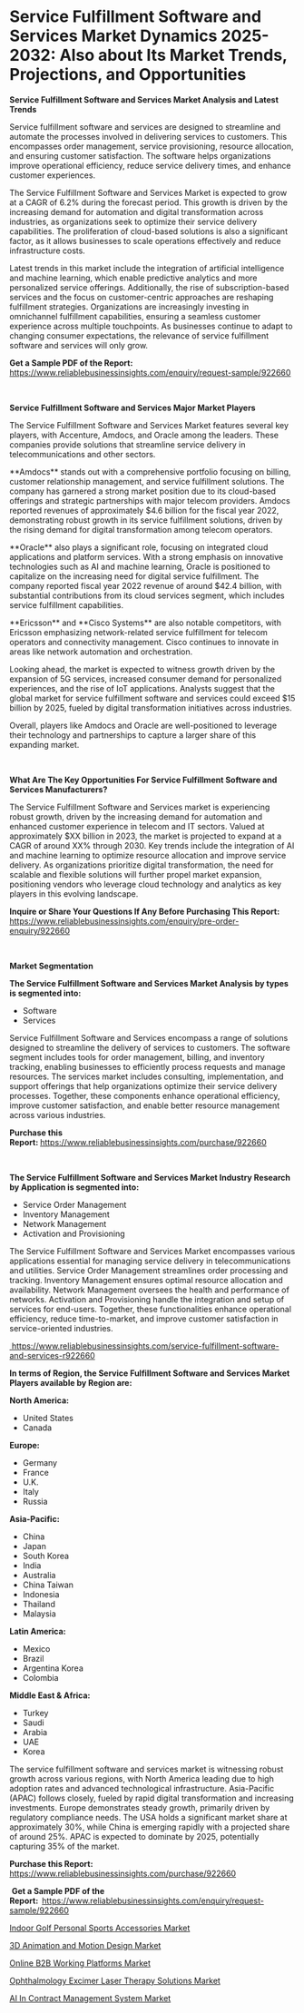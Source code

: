 <p><h1>Service Fulfillment Software and Services Market Dynamics 2025-2032: Also about Its Market Trends, Projections, and Opportunities</h1></p><p><strong>Service Fulfillment Software and Services Market Analysis and Latest Trends</strong></p>
<p><p>Service fulfillment software and services are designed to streamline and automate the processes involved in delivering services to customers. This encompasses order management, service provisioning, resource allocation, and ensuring customer satisfaction. The software helps organizations improve operational efficiency, reduce service delivery times, and enhance customer experiences.</p><p>The Service Fulfillment Software and Services Market is expected to grow at a CAGR of 6.2% during the forecast period. This growth is driven by the increasing demand for automation and digital transformation across industries, as organizations seek to optimize their service delivery capabilities. The proliferation of cloud-based solutions is also a significant factor, as it allows businesses to scale operations effectively and reduce infrastructure costs.</p><p>Latest trends in this market include the integration of artificial intelligence and machine learning, which enable predictive analytics and more personalized service offerings. Additionally, the rise of subscription-based services and the focus on customer-centric approaches are reshaping fulfillment strategies. Organizations are increasingly investing in omnichannel fulfillment capabilities, ensuring a seamless customer experience across multiple touchpoints. As businesses continue to adapt to changing consumer expectations, the relevance of service fulfillment software and services will only grow.</p></p>
<p><strong>Get a Sample PDF of the Report:&nbsp;</strong> <a href="https://www.reliablebusinessinsights.com/enquiry/request-sample/922660?utm_campaign=1138&utm_medium=2&utm_source=Github&utm_content=ia&utm_term=07032025&utm_id=service-fulfillment-software-and-services">https://www.reliablebusinessinsights.com/enquiry/request-sample/922660</a></p>
<p>&nbsp;</p>
<p><strong>Service Fulfillment Software and Services Major Market Players</strong></p>
<p><p>The Service Fulfillment Software and Services Market features several key players, with Accenture, Amdocs, and Oracle among the leaders. These companies provide solutions that streamline service delivery in telecommunications and other sectors.</p><p>**Amdocs** stands out with a comprehensive portfolio focusing on billing, customer relationship management, and service fulfillment solutions. The company has garnered a strong market position due to its cloud-based offerings and strategic partnerships with major telecom providers. Amdocs reported revenues of approximately $4.6 billion for the fiscal year 2022, demonstrating robust growth in its service fulfillment solutions, driven by the rising demand for digital transformation among telecom operators.</p><p>**Oracle** also plays a significant role, focusing on integrated cloud applications and platform services. With a strong emphasis on innovative technologies such as AI and machine learning, Oracle is positioned to capitalize on the increasing need for digital service fulfillment. The company reported fiscal year 2022 revenue of around $42.4 billion, with substantial contributions from its cloud services segment, which includes service fulfillment capabilities.</p><p>**Ericsson** and **Cisco Systems** are also notable competitors, with Ericsson emphasizing network-related service fulfillment for telecom operators and connectivity management. Cisco continues to innovate in areas like network automation and orchestration.</p><p>Looking ahead, the market is expected to witness growth driven by the expansion of 5G services, increased consumer demand for personalized experiences, and the rise of IoT applications. Analysts suggest that the global market for service fulfillment software and services could exceed $15 billion by 2025, fueled by digital transformation initiatives across industries.</p><p>Overall, players like Amdocs and Oracle are well-positioned to leverage their technology and partnerships to capture a larger share of this expanding market.</p></p>
<p>&nbsp;</p>
<p><strong>What Are The Key Opportunities For Service Fulfillment Software and Services Manufacturers?</strong></p>
<p><p>The Service Fulfillment Software and Services market is experiencing robust growth, driven by the increasing demand for automation and enhanced customer experience in telecom and IT sectors. Valued at approximately $XX billion in 2023, the market is projected to expand at a CAGR of around XX% through 2030. Key trends include the integration of AI and machine learning to optimize resource allocation and improve service delivery. As organizations prioritize digital transformation, the need for scalable and flexible solutions will further propel market expansion, positioning vendors who leverage cloud technology and analytics as key players in this evolving landscape.</p></p>
<p><strong>Inquire or Share Your Questions If Any Before Purchasing This Report:</strong> <a href="https://www.reliablebusinessinsights.com/enquiry/pre-order-enquiry/922660?utm_campaign=1138&utm_medium=2&utm_source=Github&utm_content=ia&utm_term=07032025&utm_id=service-fulfillment-software-and-services">https://www.reliablebusinessinsights.com/enquiry/pre-order-enquiry/922660</a></p>
<p>&nbsp;</p>
<p><strong>Market Segmentation</strong></p>
<p><strong>The Service Fulfillment Software and Services Market Analysis by types is segmented into:</strong></p>
<p><ul><li>Software</li><li>Services</li></ul></p>
<p><p>Service Fulfillment Software and Services encompass a range of solutions designed to streamline the delivery of services to customers. The software segment includes tools for order management, billing, and inventory tracking, enabling businesses to efficiently process requests and manage resources. The services market includes consulting, implementation, and support offerings that help organizations optimize their service delivery processes. Together, these components enhance operational efficiency, improve customer satisfaction, and enable better resource management across various industries.</p></p>
<p><strong>Purchase this Report:&nbsp;</strong><a href="https://www.reliablebusinessinsights.com/purchase/922660?utm_campaign=1138&utm_medium=2&utm_source=Github&utm_content=ia&utm_term=07032025&utm_id=service-fulfillment-software-and-services">https://www.reliablebusinessinsights.com/purchase/922660</a></p>
<p>&nbsp;</p>
<p><strong>The Service Fulfillment Software and Services Market Industry Research by Application is segmented into:</strong></p>
<p><ul><li>Service Order Management</li><li>Inventory Management</li><li>Network Management</li><li>Activation and Provisioning</li></ul></p>
<p><p>The Service Fulfillment Software and Services Market encompasses various applications essential for managing service delivery in telecommunications and utilities. Service Order Management streamlines order processing and tracking. Inventory Management ensures optimal resource allocation and availability. Network Management oversees the health and performance of networks. Activation and Provisioning handle the integration and setup of services for end-users. Together, these functionalities enhance operational efficiency, reduce time-to-market, and improve customer satisfaction in service-oriented industries.</p></p>
<p><a href="https://www.reliablebusinessinsights.com/service-fulfillment-software-and-services-r922660?utm_campaign=1138&utm_medium=2&utm_source=Github&utm_content=ia&utm_term=07032025&utm_id=service-fulfillment-software-and-services">&nbsp;https://www.reliablebusinessinsights.com/service-fulfillment-software-and-services-r922660</a></p>
<p><strong>In terms of Region, the Service Fulfillment Software and Services Market Players available by Region are:</strong></p>
<p>
    <p> <strong> North America: </strong>
        <ul>
            <li>United States</li>
            <li>Canada</li>
        </ul>
        </p> 
    <p> <strong> Europe: </strong>
        <ul>
            <li>Germany</li>
            <li>France</li>
            <li>U.K.</li>
            <li>Italy</li>
            <li>Russia</li>
        </ul>
        </p> 
    <p> <strong> Asia-Pacific: </strong>
        <ul>
            <li>China</li>
            <li>Japan</li>
            <li>South Korea</li>
            <li>India</li>
            <li>Australia</li>
            <li>China Taiwan</li>
            <li>Indonesia</li>
            <li>Thailand</li>
            <li>Malaysia</li>
        </ul>
        </p> 
    <p> <strong> Latin America: </strong>
        <ul>
            <li>Mexico</li>
            <li>Brazil</li>
            <li>Argentina Korea</li>
            <li>Colombia</li>
        </ul>
        </p> 
    <p> <strong> Middle East & Africa: </strong>
        <ul>
            <li>Turkey</li>
            <li>Saudi</li>
            <li>Arabia</li>
            <li>UAE</li>
            <li>Korea</li>
        </ul>
    </p>
    </p>
<p><p>The service fulfillment software and services market is witnessing robust growth across various regions, with North America leading due to high adoption rates and advanced technological infrastructure. Asia-Pacific (APAC) follows closely, fueled by rapid digital transformation and increasing investments. Europe demonstrates steady growth, primarily driven by regulatory compliance needs. The USA holds a significant market share at approximately 30%, while China is emerging rapidly with a projected share of around 25%. APAC is expected to dominate by 2025, potentially capturing 35% of the market.</p></p>
<p><strong>Purchase this Report: </strong><a href="https://www.reliablebusinessinsights.com/purchase/922660?utm_campaign=1138&utm_medium=2&utm_source=Github&utm_content=ia&utm_term=07032025&utm_id=service-fulfillment-software-and-services">https://www.reliablebusinessinsights.com/purchase/922660</a></p>
<p>&nbsp;<strong>Get a Sample PDF of the Report:&nbsp;&nbsp;</strong><a href="https://www.reliablebusinessinsights.com/enquiry/request-sample/922660?utm_campaign=1138&utm_medium=2&utm_source=Github&utm_content=ia&utm_term=07032025&utm_id=service-fulfillment-software-and-services">https://www.reliablebusinessinsights.com/enquiry/request-sample/922660</a></p>
<p><strong></strong></p>
<p><p><a href="https://github.com/lelkohydesyj/Market-Research-Report-List-1/blob/main/indoor-golf-personal-sports-accessories-market.md?utm_campaign=1138&utm_medium=2&utm_source=Github&utm_content=ia&utm_term=07032025&utm_id=service-fulfillment-software-and-services">Indoor Golf Personal Sports Accessories Market</a></p><p><a href="https://github.com/cachaskluwe/Market-Research-Report-List-1/blob/main/3d-animation-and-motion-design-market.md?utm_campaign=1138&utm_medium=2&utm_source=Github&utm_content=ia&utm_term=07032025&utm_id=service-fulfillment-software-and-services">3D Animation and Motion Design Market</a></p><p><a href="https://github.com/syskamazucqa/Market-Research-Report-List-1/blob/main/online-b2b-working-platforms-market.md?utm_campaign=1138&utm_medium=2&utm_source=Github&utm_content=ia&utm_term=07032025&utm_id=service-fulfillment-software-and-services">Online B2B Working Platforms Market</a></p><p><a href="https://github.com/cezilfinerv9/Market-Research-Report-List-1/blob/main/ophthalmology-excimer-laser-therapy-solutions-market.md?utm_campaign=1138&utm_medium=2&utm_source=Github&utm_content=ia&utm_term=07032025&utm_id=service-fulfillment-software-and-services">Ophthalmology Excimer Laser Therapy Solutions Market</a></p><p><a href="https://github.com/thanenegenqa/Market-Research-Report-List-1/blob/main/ai-in-contract-management-system-market.md?utm_campaign=1138&utm_medium=2&utm_source=Github&utm_content=ia&utm_term=07032025&utm_id=service-fulfillment-software-and-services">AI In Contract Management System Market</a></p></p>